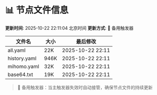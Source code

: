 # 📊 节点文件信息

**更新时间**: 2025-10-22 22:11:04 北京时间
**更新方式**: 🔄 备用触发器

| 文件名 | 大小 | 最后修改 |
|--------|------|----------|
| all.yaml | 22K | 2025-10-22 22:11 |
| history.yaml | 946K | 2025-10-22 22:11 |
| mihomo.yaml | 32K | 2025-10-22 22:11 |
| base64.txt | 19K | 2025-10-22 22:11 |

> 🔄 备用触发器：当主触发器失效时自动接管，确保节点文件的持续更新
